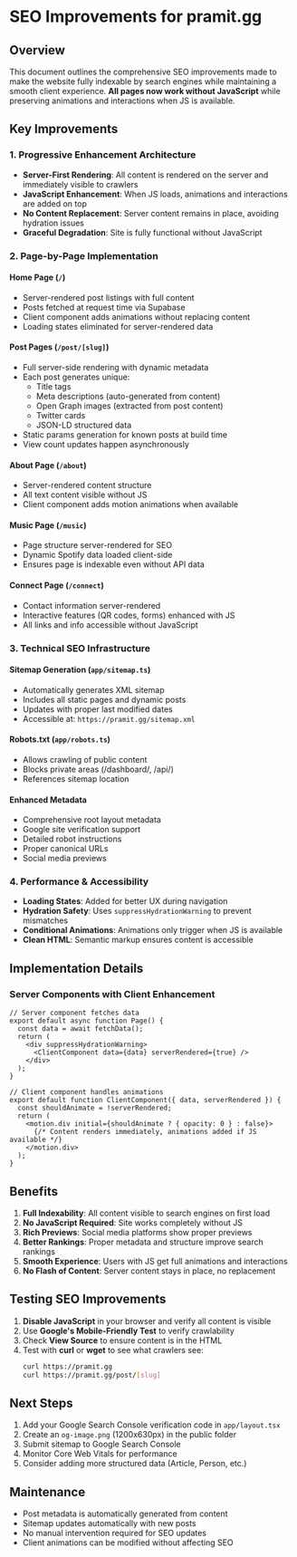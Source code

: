 # SEO Improvements for pramit.gg

## Overview
This document outlines the comprehensive SEO improvements made to make the website fully indexable by search engines while maintaining a smooth client experience. **All pages now work without JavaScript** while preserving animations and interactions when JS is available.

## Key Improvements

### 1. Progressive Enhancement Architecture
- **Server-First Rendering**: All content is rendered on the server and immediately visible to crawlers
- **JavaScript Enhancement**: When JS loads, animations and interactions are added on top
- **No Content Replacement**: Server content remains in place, avoiding hydration issues
- **Graceful Degradation**: Site is fully functional without JavaScript

### 2. Page-by-Page Implementation

#### Home Page (`/`)
- Server-rendered post listings with full content
- Posts fetched at request time via Supabase
- Client component adds animations without replacing content
- Loading states eliminated for server-rendered data

#### Post Pages (`/post/[slug]`)
- Full server-side rendering with dynamic metadata
- Each post generates unique:
  - Title tags
  - Meta descriptions (auto-generated from content)
  - Open Graph images (extracted from post content)
  - Twitter cards
  - JSON-LD structured data
- Static params generation for known posts at build time
- View count updates happen asynchronously

#### About Page (`/about`)
- Server-rendered content structure
- All text content visible without JS
- Client component adds motion animations when available

#### Music Page (`/music`)
- Page structure server-rendered for SEO
- Dynamic Spotify data loaded client-side
- Ensures page is indexable even without API data

#### Connect Page (`/connect`)
- Contact information server-rendered
- Interactive features (QR codes, forms) enhanced with JS
- All links and info accessible without JavaScript

### 3. Technical SEO Infrastructure

#### Sitemap Generation (`app/sitemap.ts`)
- Automatically generates XML sitemap
- Includes all static pages and dynamic posts
- Updates with proper last modified dates
- Accessible at: `https://pramit.gg/sitemap.xml`

#### Robots.txt (`app/robots.ts`)
- Allows crawling of public content
- Blocks private areas (/dashboard/, /api/)
- References sitemap location

#### Enhanced Metadata
- Comprehensive root layout metadata
- Google site verification support
- Detailed robot instructions
- Proper canonical URLs
- Social media previews

### 4. Performance & Accessibility
- **Loading States**: Added for better UX during navigation
- **Hydration Safety**: Uses `suppressHydrationWarning` to prevent mismatches
- **Conditional Animations**: Animations only trigger when JS is available
- **Clean HTML**: Semantic markup ensures content is accessible

## Implementation Details

### Server Components with Client Enhancement
```tsx
// Server component fetches data
export default async function Page() {
  const data = await fetchData();
  return (
    <div suppressHydrationWarning>
      <ClientComponent data={data} serverRendered={true} />
    </div>
  );
}

// Client component handles animations
export default function ClientComponent({ data, serverRendered }) {
  const shouldAnimate = !serverRendered;
  return (
    <motion.div initial={shouldAnimate ? { opacity: 0 } : false}>
      {/* Content renders immediately, animations added if JS available */}
    </motion.div>
  );
}
```

## Benefits

1. **Full Indexability**: All content visible to search engines on first load
2. **No JavaScript Required**: Site works completely without JS
3. **Rich Previews**: Social media platforms show proper previews
4. **Better Rankings**: Proper metadata and structure improve search rankings
5. **Smooth Experience**: Users with JS get full animations and interactions
6. **No Flash of Content**: Server content stays in place, no replacement

## Testing SEO Improvements

1. **Disable JavaScript** in your browser and verify all content is visible
2. Use **Google's Mobile-Friendly Test** to verify crawlability
3. Check **View Source** to ensure content is in the HTML
4. Test with **curl** or **wget** to see what crawlers see:
   ```bash
   curl https://pramit.gg
   curl https://pramit.gg/post/[slug]
   ```

## Next Steps

1. Add your Google Search Console verification code in `app/layout.tsx`
2. Create an `og-image.png` (1200x630px) in the public folder
3. Submit sitemap to Google Search Console
4. Monitor Core Web Vitals for performance
5. Consider adding more structured data (Article, Person, etc.)

## Maintenance

- Post metadata is automatically generated from content
- Sitemap updates automatically with new posts
- No manual intervention required for SEO updates
- Client animations can be modified without affecting SEO